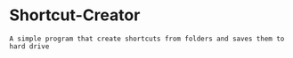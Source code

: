 # Shortcut-Creator
	A simple program that create shortcuts from folders and saves them to hard drive
